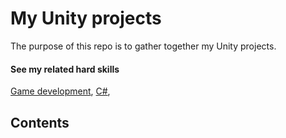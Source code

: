 # My Unity projects
The purpose of this repo is to gather together my Unity projects.

#### See my related hard skills
[Game development](https://github.com/Siiir/game_dev),
[C#](https://github.com/Siiir/csharp),

## Contents

